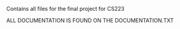 Contains all files for the final project for CS223

ALL DOCUMENTATION IS FOUND ON THE DOCUMENTATION.TXT
